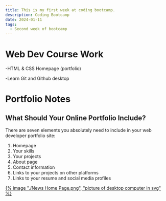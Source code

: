 ```yaml
---
title: This is my first week at coding bootcamp.
description: Coding Bootcamp
date: 2024-01-11
tags:
  - Second week of bootcamp
---
```


# Web Dev Course Work

-HTML & CSS Homepage (portfolio)

-Learn Git and Github desktop

# Portfolio Notes

## **What Should Your Online Portfolio Include?**

There are seven elements you absolutely need to include in your web developer portfolio site:

1. Homepage
2. Your skills
3. Your projects
4. About page
5. Contact information
6. Links to your projects on other platforms
7. Links to your resume and social media profiles

<a href="https://kgrim23.github.io/W-News-Home-Page/">
{% image "./News Home Page.png", "picture of desktop computer in svg" %}
</a>
